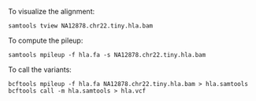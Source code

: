 To visualize the alignment:

```
samtools tview NA12878.chr22.tiny.hla.bam
```

To compute the pileup:

```
samtools mpileup -f hla.fa -s NA12878.chr22.tiny.hla.bam 
```



To call the variants:

```
bcftools mpileup -f hla.fa NA12878.chr22.tiny.hla.bam > hla.samtools 
bcftools call -m hla.samtools > hla.vcf
```
